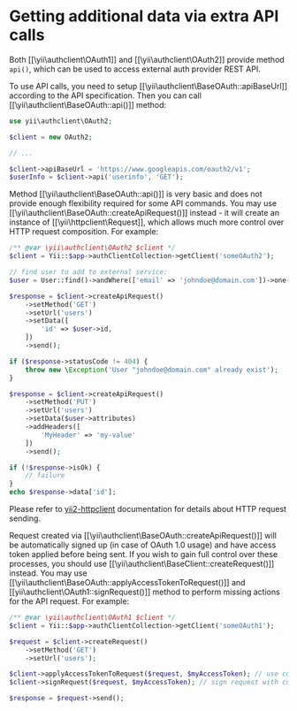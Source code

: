 Getting additional data via extra API calls
===========================================

Both [[\yii\authclient\OAuth1]] and [[\yii\authclient\OAuth2]] provide method `api()`, which
can be used to access external auth provider REST API.

To use API calls, you need to setup [[\yii\authclient\BaseOAuth::apiBaseUrl]] according to the
API specification. Then you can call [[\yii\authclient\BaseOAuth::api()]] method:

```php
use yii\authclient\OAuth2;

$client = new OAuth2;

// ...

$client->apiBaseUrl = 'https://www.googleapis.com/oauth2/v1';
$userInfo = $client->api('userinfo', 'GET');
```

Method [[\yii\authclient\BaseOAuth::api()]] is very basic and does not provide enough flexibility required for
some API commands. You may use [[\yii\authclient\BaseOAuth::createApiRequest()]] instead - it will create an
instance of [[\yii\httpclient\Request]], which allows much more control over HTTP request composition.
For example:

```php
/** @var \yii\authclient\OAuth2 $client */
$client = Yii::$app->authClientCollection->getClient('someOAuth2');

// find user to add to external service:
$user = User::find()->andWhere(['email' => 'johndoe@domain.com'])->one();

$response = $client->createApiRequest()
    ->setMethod('GET')
    ->setUrl('users')
    ->setData([
        'id' => $user->id,
    ])
    ->send();

if ($response->statusCode != 404) {
    throw new \Exception('User "johndoe@domain.com" already exist');
}

$response = $client->createApiRequest()
    ->setMethod('PUT')
    ->setUrl('users')
    ->setData($user->attributes)
    ->addHeaders([
        'MyHeader' => 'my-value'
    ])
    ->send();

if (!$response->isOk) {
    // failure
}
echo $response->data['id'];
```

Please refer to [yii2-httpclient](https://github.com/yiisoft/yii2-httpclient) documentation for details about HTTP
request sending.

Request created via [[\yii\authclient\BaseOAuth::createApiRequest()]] will be automatically signed up (in case of
OAuth 1.0 usage) and have access token applied before being sent. If you wish to gain full control over these processes,
you should use [[\yii\authclient\BaseClient::createRequest()]] instead.
You may use [[\yii\authclient\BaseOAuth::applyAccessTokenToRequest()]] and [[yii\authclient\OAuth1::signRequest()]] method
to perform missing actions for the API request.
For example:

```php
/** @var \yii\authclient\OAuth1 $client */
$client = Yii::$app->authClientCollection->getClient('someOAuth1');

$request = $client->createRequest()
    ->setMethod('GET')
    ->setUrl('users');

$client->applyAccessTokenToRequest($request, $myAccessToken); // use custom access token for API
$client->signRequest($request, $myAccessToken); // sign request with custom access token

$response = $request->send();
```
